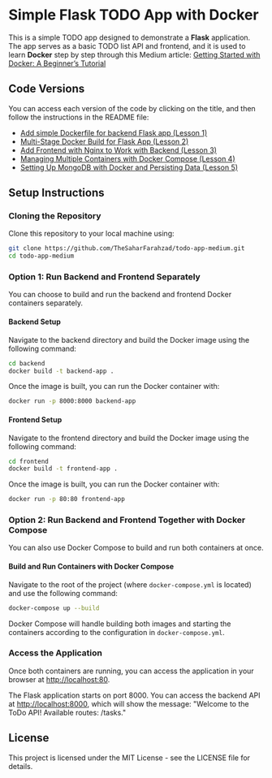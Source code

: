 # Simple Flask TODO App with Docker
This is a simple TODO app designed to demonstrate a **Flask** application. The app serves as a basic TODO list API and frontend, and it is used to learn **Docker** step by step through this Medium article:
[Getting Started with Docker: A Beginner’s Tutorial](https://medium.com/@CodeWithSahar/getting-started-with-docker-a-beginners-tutorial-f11dbb7ea887)

## Code Versions

You can access each version of the code by clicking on the title, and then follow the instructions in the README file:

- [Add simple Dockerfile for backend Flask app (Lesson 1)](https://github.com/TheSaharFarahzad/todo-app-medium/tree/lesson-1)
- [Multi-Stage Docker Build for Flask App (Lesson 2)](https://github.com/TheSaharFarahzad/todo-app-medium/tree/lesson-2)
- [Add Frontend with Nginx to Work with Backend (Lesson 3)](https://github.com/TheSaharFarahzad/todo-app-medium/tree/lesson-3)
- [Managing Multiple Containers with Docker Compose (Lesson 4)](https://github.com/TheSaharFarahzad/todo-app-medium/tree/lesson-4)
- [Setting Up MongoDB with Docker and Persisting Data (Lesson 5)](https://github.com/TheSaharFarahzad/todo-app-medium/tree/lesson-5)

## Setup Instructions

### Cloning the Repository

Clone this repository to your local machine using:

```bash
git clone https://github.com/TheSaharFarahzad/todo-app-medium.git
cd todo-app-medium
```

### Option 1: Run Backend and Frontend Separately

You can choose to build and run the backend and frontend Docker containers separately.

#### Backend Setup

Navigate to the backend directory and build the Docker image using the following command:

```bash
cd backend
docker build -t backend-app .
```

Once the image is built, you can run the Docker container with:

```bash
docker run -p 8000:8000 backend-app
```

#### Frontend Setup

Navigate to the frontend directory and build the Docker image using the following command:

```bash
cd frontend
docker build -t frontend-app .
```

Once the image is built, you can run the Docker container with:

```bash
docker run -p 80:80 frontend-app
```

### Option 2: Run Backend and Frontend Together with Docker Compose

You can also use Docker Compose to build and run both containers at once.

#### Build and Run Containers with Docker Compose

Navigate to the root of the project (where `docker-compose.yml` is located) and use the following command:

```bash
docker-compose up --build
```

Docker Compose will handle building both images and starting the containers according to the configuration in `docker-compose.yml`.

### Access the Application

Once both containers are running, you can access the application in your browser at [http://localhost:80](http://localhost:80).

The Flask application starts on port 8000. You can access the backend API at [http://localhost:8000](http://localhost:8000), which will show the message: "Welcome to the ToDo API! Available routes: /tasks."

## License

This project is licensed under the MIT License - see the LICENSE file for details.
